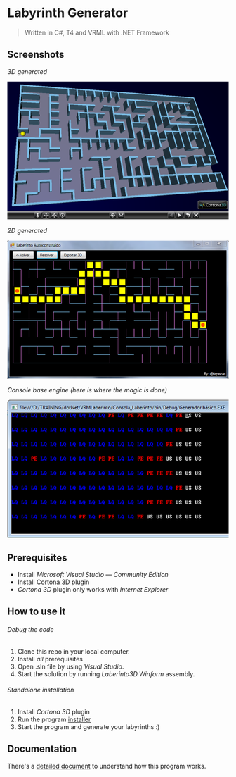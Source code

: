 # Labyrinth Generator

> Written in C#, T4 and VRML with .NET Framework

## Screenshots

*3D generated*

![alt text](https://github.com/fepecas/labyrinth/blob/master/src/Form/Resources/laberinto.png?raw=true)

*2D generated*

![alt text](https://github.com/fepecas/labyrinth/blob/master/src/Form/Resources/laberinto2.png?raw=true)

*Console base engine (here is where the magic is done)*

![alt text](https://github.com/fepecas/labyrinth/blob/master/src/Form/Resources/laberinto3.png?raw=true)

## Prerequisites
- Install _Microsoft Visual Studio — Community Edition_
- Install [Cortona 3D](https://github.com/fepecas/labyrinth/blob/master/install/cortona3d-viewer-64bit.msi) plugin
- _Cortona 3D_ plugin only works with _Internet Explorer_

## How to use it

###### Debug the code
1. Clone this repo in your local computer.
2. Install _all_ prerequisites
3. Open .sln file by using _Visual Studio_.
4. Start the solution by running _Laberinto3D.Winform_ assembly.

###### Standalone installation
1. Install _Cortona 3D_ plugin
2. Run the program [installer](https://github.com/fepecas/labyrinth/raw/master/install/VRMLaberinto3D.msi)
3. Start the program and generate your labyrinths :)

## Documentation
There's a [detailed document](https://github.com/fepecas/labyrinth/raw/master/doc/Informe_Final.pdf) to understand how this program works.
